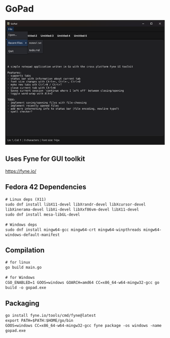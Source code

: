 
# GoPad

<img src="screenshot.png" />


## Uses Fyne for GUI toolkit
https://fyne.io/


## Fedora 42 Dependencies
```
# Linux deps (X11)
sudo dnf install libX11-devel libXrandr-devel libXcursor-devel libXinerama-devel libXi-devel libXxf86vm-devel libX11-devel
sudo dnf install mesa-libGL-devel

# Windows deps
sudo dnf install mingw64-gcc mingw64-crt mingw64-winpthreads mingw64-windows-default-manifest
```


## Compilation
```
# for linux
go build main.go

# for Windows
CGO_ENABLED=1 GOOS=windows GOARCH=amd64 CC=x86_64-w64-mingw32-gcc go build -o gopad.exe
```

## Packaging
```
go install fyne.io/tools/cmd/fyne@latest
export PATH=$PATH:$HOME/go/bin
GOOS=windows CC=x86_64-w64-mingw32-gcc fyne package -os windows -name gopad.exe
```
